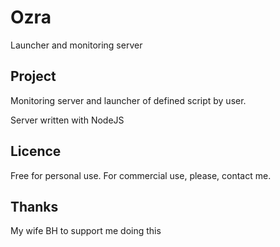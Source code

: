 # Ozra
Launcher and monitoring server

## Project
Monitoring server and launcher of defined script by user.

Server written with NodeJS

## Licence
Free for personal use. For commercial use, please, contact me.

## Thanks
My wife BH to support me doing this
